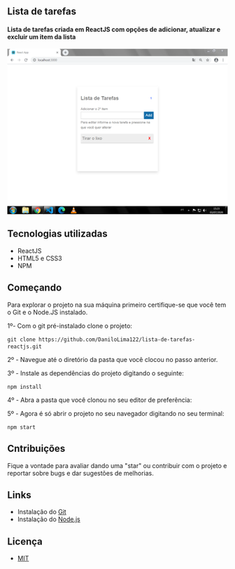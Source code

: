 ## Lista de tarefas
#### Lista de tarefas criada em ReactJS com opções de adicionar, atualizar e excluir um item da lista

![](lista.png)


## Tecnologias utilizadas

- ReactJS
- HTML5 e CSS3
- NPM

## Começando

Para explorar o projeto na sua máquina primeiro certifique-se que você tem o Git e o Node.JS instalado.

1º- Com o git pré-instalado clone o projeto:

~~~shell
git clone https://github.com/DaniloLima122/lista-de-tarefas-reactjs.git
~~~

2º - Navegue até o diretório da pasta que você clocou no passo anterior.

3º - Instale as dependências do projeto digitando o seguinte:
~~~shell
npm install
~~~

4º - Abra a pasta que você clonou no seu editor de preferência:

5º - Agora é só abrir o projeto no seu navegador digitando no seu terminal:
~~~shell
npm start
~~~


## Cntribuições

Fique a vontade para avaliar dando uma "star" ou contribuir com o projeto e reportar sobre bugs e dar sugestões de melhorias.


## Links

- Instalação do [Git](https://git-scm.com/)
- Instalação do [Node.js](https://nodejs.org/en/download/) 

## Licença
- [MIT](LICENCE)


